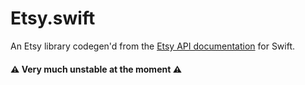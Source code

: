 # Etsy.swift

An Etsy library codegen'd from the [Etsy API documentation](https://www.etsy.com/developers/documentation/) for Swift.

#### ⚠️ Very much unstable at the moment ️️⚠️
